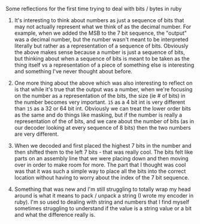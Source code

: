 Some reflections for the first time trying to deal with bits / bytes in ruby
1. It's interesting to think about numbers as just a sequence of bits that may not actually represent what we think of as the decimal number. For example, when we added the MSB to the 7 bit sequence, the "output" was a decimal number, but the number wasn't meant to be interpreted literally but rather as a representation of a sequence of bits. Obviously the above makes sense because a number is just a sequence of bits, but thinking about when a sequence of bits is meant to be taken as the thing itself vs a representation of a piece of something else is interesting and something I've never thought about before.

2. One more thing about the above which was also interesting to reflect on is that while it's true that the output was a number, when we're focusing on the number as a representation of the bits, the size (ie # of bits) in the number becomes very important. `15` as a 4 bit int is very different than `15` as a 32 or 64 bit int. Obviously we can treat the lower order bits as the same and do things like masking, but if the number is really a representation of the of bits, and we  care about the number of bits (as in our decoder looking at every sequence of 8 bits) then the two numbers are very different.

3. When we decoded and first placed the highest 7 bits in the number and then shifted them to the left 7 bits - that
was really cool. The bits felt like parts on an assembly line that we were placing down and then moving over in order to make room for more. The part that I thought was cool was that it was such a simple way to place all the bits into the correct location without having to worry about the index of the 7 bit sequence.

4. Something that was new and I'm still struggling to totally wrap my head around is what it means to pack / unpack a string (I wrote my encoder in ruby). I'm so used to dealing with string and numbers that I find myself sometimes struggling to understand if the value is a string value or a bit and what the difference really is.